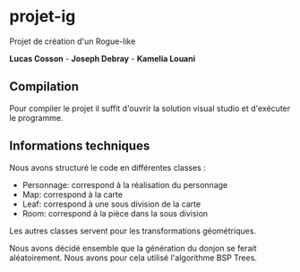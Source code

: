# projet-ig
Projet de création d'un Rogue-like

**Lucas Cosson** - **Joseph Debray** - **Kamelia Louani**

## Compilation

Pour compiler le projet il suffit d'ouvrir la solution visual studio et d'exécuter le programme.

## Informations techniques

Nous avons structuré le code en différentes classes :
- Personnage: correspond à la réalisation du personnage
- Map: correspond à la carte
- Leaf: correspond à une sous division de la carte
- Room: correspond à la pièce dans la sous division

Les autres classes servent pour les transformations géométriques.

Nous avons décidé ensemble que la génération du donjon se ferait aléatoirement. Nous avons pour cela utilisé l'algorithme BSP Trees.

